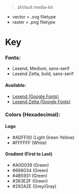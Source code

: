 > zkVault media-kit

- vector = .svg filetype
- raster = .png filetype

# Key

### Fonts:

- Lexend, Medium, sans-serif
- Lexend Zetta, bold, sans-serif

#### Available:

- [Lexend (Google Fonts)](https://fonts.google.com/specimen/Lexend)
- [Lexend Zetta (Google Fonts)](https://fonts.google.com/specimen/Lexend+Zetta)

### Colors (Hexadecimal):

#### Logo

- #ADFF00 (Light Green Yellow)
- #FFFFFF (White)

#### Gradient (First to Last)

- #A0D039 (Green)
- #668034 (Green)
- #4B5931 (Green)
- #383E2F (Green)
- #292A2E (Grey/Gray)
